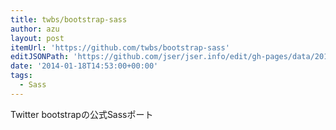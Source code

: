 ```yaml
---
title: twbs/bootstrap-sass
author: azu
layout: post
itemUrl: 'https://github.com/twbs/bootstrap-sass'
editJSONPath: 'https://github.com/jser/jser.info/edit/gh-pages/data/2014/01/index.json'
date: '2014-01-18T14:53:00+00:00'
tags:
  - Sass
---
```

Twitter bootstrapの公式Sassポート
